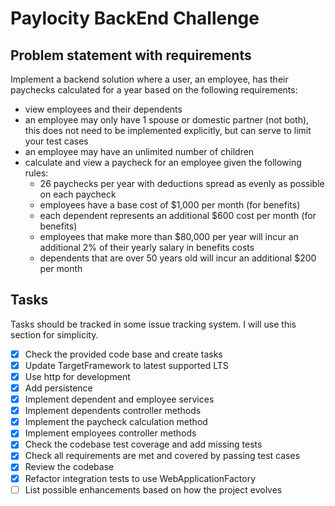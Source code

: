 # Paylocity BackEnd Challenge

## Problem statement with requirements
Implement a backend solution where a user, an employee, has their paychecks calculated for a year
based on the following requirements:
- view employees and their dependents
- an employee may only have 1 spouse or domestic partner (not both), this does not need to be implemented explicitly,
  but can serve to limit your test cases
- an employee may have an unlimited number of children
- calculate and view a paycheck for an employee given the following rules:
  - 26 paychecks per year with deductions spread as evenly as possible on each paycheck
  - employees have a base cost of $1,000 per month (for benefits)
  - each dependent represents an additional $600 cost per month (for benefits)
  - employees that make more than $80,000 per year will incur an additional 2% of their yearly salary in benefits costs
  - dependents that are over 50 years old will incur an additional $200 per month

## Tasks
Tasks should be tracked in some issue tracking system. I will use this section for simplicity.
- [X] Check the provided code base and create tasks
- [X] Update TargetFramework to latest supported LTS
- [X] Use http for development
- [X] Add persistence
- [X] Implement dependent and employee services
- [X] Implement dependents controller methods
- [X] Implement the paycheck calculation method
- [X] Implement employees controller methods
- [X] Check the codebase test coverage and add missing tests
- [X] Check all requirements are met and covered by passing test cases
- [X] Review the codebase
- [X] Refactor integration tests to use WebApplicationFactory
- [ ] List possible enhancements based on how the project evolves